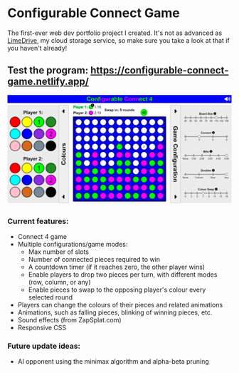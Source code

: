# Configurable Connect Game
The first-ever web dev portfolio project I created. It's not as advanced as [LimeDrive](https://www.github.com/Mohammad-SU/LimeDrive-Cloud-Service), my cloud storage service, so make sure you take a look at that if you haven't already!
## Test the program: https://configurable-connect-game.netlify.app/

![Configurable Connect 4 Game - Screenshot](Connect4-screenshot.png?)

### Current features:
- Connect 4 game
- Multiple configurations/game modes: 
  - Max number of slots
  - Number of connected pieces required to win
  - A countdown timer (if it reaches zero, the other player wins)
  - Enable players to drop two pieces per turn, with different modes (row, column, or any)
  - Enable pieces to swap to the opposing player's colour every selected round
- Players can change the colours of their pieces and related animations
- Animations, such as falling pieces, blinking of winning pieces, etc.
- Sound effects (from ZapSplat.com)
- Responsive CSS

### Future update ideas:
- AI opponent using the minimax algorithm and alpha-beta pruning
